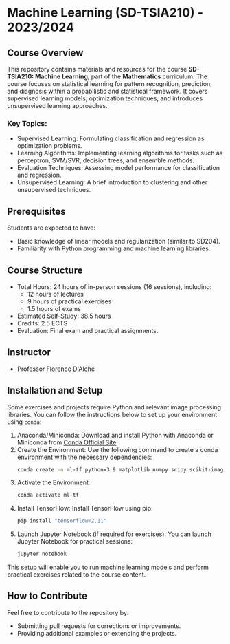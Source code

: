# Machine Learning (SD-TSIA210) - 2023/2024

## Course Overview

This repository contains materials and resources for the course **SD-TSIA210: Machine Learning**, part of the **Mathematics** curriculum. The course focuses on statistical learning for pattern recognition, prediction, and diagnosis within a probabilistic and statistical framework. It covers supervised learning models, optimization techniques, and introduces unsupervised learning approaches.

### Key Topics:
- Supervised Learning: Formulating classification and regression as optimization problems.
- Learning Algorithms: Implementing learning algorithms for tasks such as perceptron, SVM/SVR, decision trees, and ensemble methods.
- Evaluation Techniques: Assessing model performance for classification and regression.
- Unsupervised Learning: A brief introduction to clustering and other unsupervised techniques.

## Prerequisites

Students are expected to have:
- Basic knowledge of linear models and regularization (similar to SD204).
- Familiarity with Python programming and machine learning libraries.

## Course Structure

- Total Hours: 24 hours of in-person sessions (16 sessions), including:
  - 12 hours of lectures
  - 9 hours of practical exercises
  - 1.5 hours of exams
- Estimated Self-Study: 38.5 hours
- Credits: 2.5 ECTS
- Evaluation: Final exam and practical assignments.

## Instructor

- Professor Florence D'Alché

## Installation and Setup

Some exercises and projects require Python and relevant image processing libraries. You can follow the instructions below to set up your environment using `conda`:

1. Anaconda/Miniconda: Download and install Python with Anaconda or Miniconda from [Conda Official Site](https://docs.conda.io/en/latest/).
2. Create the Environment:
   Use the following command to create a conda environment with the necessary dependencies:
   ```bash
   conda create -n ml-tf python=3.9 matplotlib numpy scipy scikit-image ipykernel pandas scikit-learn seaborn jupyter tqdm cudatoolkit=11.2 cudnn=8.1.0 -c conda-forge
   ```
3. Activate the Environment:
   ```bash
   conda activate ml-tf
   ```
4. Install TensorFlow:
   Install TensorFlow using pip:
   ```bash
   pip install "tensorflow<2.11"
   ```
5. Launch Jupyter Notebook (if required for exercises):
   You can launch Jupyter Notebook for practical sessions:
   ```bash
   jupyter notebook
   ```

This setup will enable you to run machine learning models and perform practical exercises related to the course content.


## How to Contribute

Feel free to contribute to the repository by:
- Submitting pull requests for corrections or improvements.
- Providing additional examples or extending the projects.
